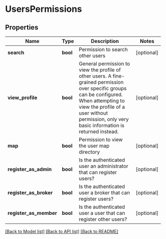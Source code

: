 # UsersPermissions

## Properties
Name | Type | Description | Notes
------------ | ------------- | ------------- | -------------
**search** | **bool** | Permission to search other users | [optional] 
**view_profile** | **bool** | General permission to view the profile of other users. A fine-grained permission over specific groups can be configured. When attempting to view the profile of a user without permission, only very basic information is returned instead. | [optional] 
**map** | **bool** | Permission to view the user map directory | [optional] 
**register_as_admin** | **bool** | Is the authenticated user an administrator that can register users? | [optional] 
**register_as_broker** | **bool** | Is the authenticated user a broker that can register users? | [optional] 
**register_as_member** | **bool** | Is the authenticated user a user that can register other users? | [optional] 

[[Back to Model list]](../../README.md#documentation-for-models) [[Back to API list]](../../README.md#documentation-for-api-endpoints) [[Back to README]](../../README.md)

